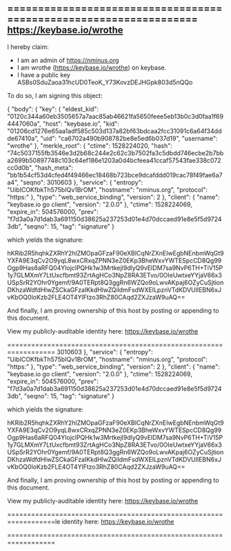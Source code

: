 ==================================================================
https://keybase.io/wrothe
--------------------------------------------------------------------

I hereby claim:

  * I am an admin of https://nminus.org
  * I am wrothe (https://keybase.io/wrothe) on keybase.
  * I have a public key ASBs0SduZaoa31hcUD0TeoK_Y73KovzDEJHGpk803d5nQQo

To do so, I am signing this object:

{
  "body": {
    "key": {
      "eldest_kid": "0120c344a60eb3505657a7aac85ab46621fa5650feee5eb13b0c3d0faa1f694447060a",
      "host": "keybase.io",
      "kid": "01206cd1276e65aa1adf585c503d137a82bf63bdcaa2fcc31091c6a64f34ddde67410a",
      "uid": "ca6702a490b908782be8e5ed6b037d19",
      "username": "wrothe"
    },
    "merkle_root": {
      "ctime": 1528224020,
      "hash": "74c5037155fb3546e3d2b68c244e2c62c3b7502fa3c5dbdd746ecbe2b7bba2699b50897748c103c64ef186e1203a0d4bcfeea41ccaf57543fae338c072cc0d0b",
      "hash_meta": "bb1b54cf53d4cfed4f49466ec18468b723bce9dcafddd019cac78f49fae6a7a4",
      "seqno": 3010603
    },
    "service": {
      "entropy": "UibICOKfbkTh575bIQv1BrOM",
      "hostname": "nminus.org",
      "protocol": "https:"
    },
    "type": "web_service_binding",
    "version": 2
  },
  "client": {
    "name": "keybase.io go client",
    "version": "2.0.0"
  },
  "ctime": 1528224069,
  "expire_in": 504576000,
  "prev": "f7d3a0a7d1dab3a691150d38625a237253d01e4d70dccaed91e8e5f5d97243db",
  "seqno": 15,
  "tag": "signature"
}

which yields the signature:

hKRib2R5hqhkZXRhY2hlZMOpaGFzaF90eXBlCqNrZXnEIwEgbNEnbmWqGt9YXFA9E3qCv2O9yqL8wxCRxqZPNN3eZ0EKp3BheWxvYWTESpcCD8Qg99Ogp9Has6aRFQ04YlojclPQHk1w3Mrtkejl9dlyQ9vEIDM7sa9NvP6TH+TiV15P1y7GLMXmY7LtUxcfbmt93ZrtAgHCo3NpZ8RA3ETvo/0OIeUwtxeYYjaV66x3USpSrR2YOhr0Ygemf/9A0TERpt8Q3ggRn6WZQo9oLwvAKpaj6OZyCuSjtionDKhzaWdfdHlwZSCkaGFzaIKkdHlwZQildmFsdWXEILpznVTdKDVUlIEBN6xJvKbOQ0loKzb2FLE4OT4YlFtzo3RhZ80CAqd2ZXJzaW9uAQ==

And finally, I am proving ownership of this host by posting or
appending to this document.

View my publicly-auditable identity here: https://keybase.io/wrothe

================================================================== 3010603
    },
    "service": {
      "entropy": "UibICOKfbkTh575bIQv1BrOM",
      "hostname": "nminus.org",
      "protocol": "https:"
    },
    "type": "web_service_binding",
    "version": 2
  },
  "client": {
    "name": "keybase.io go client",
    "version": "2.0.0"
  },
  "ctime": 1528224069,
  "expire_in": 504576000,
  "prev": "f7d3a0a7d1dab3a691150d38625a237253d01e4d70dccaed91e8e5f5d97243db",
  "seqno": 15,
  "tag": "signature"
}

which yields the signature:

hKRib2R5hqhkZXRhY2hlZMOpaGFzaF90eXBlCqNrZXnEIwEgbNEnbmWqGt9YXFA9E3qCv2O9yqL8wxCRxqZPNN3eZ0EKp3BheWxvYWTESpcCD8Qg99Ogp9Has6aRFQ04YlojclPQHk1w3Mrtkejl9dlyQ9vEIDM7sa9NvP6TH+TiV15P1y7GLMXmY7LtUxcfbmt93ZrtAgHCo3NpZ8RA3ETvo/0OIeUwtxeYYjaV66x3USpSrR2YOhr0Ygemf/9A0TERpt8Q3ggRn6WZQo9oLwvAKpaj6OZyCuSjtionDKhzaWdfdHlwZSCkaGFzaIKkdHlwZQildmFsdWXEILpznVTdKDVUlIEBN6xJvKbOQ0loKzb2FLE4OT4YlFtzo3RhZ80CAqd2ZXJzaW9uAQ==

And finally, I am proving ownership of this host by posting or
appending to this document.

View my publicly-auditable identity here: https://keybase.io/wrothe

==================================================================le identity here: https://keybase.io/wrothe

==================================================================
